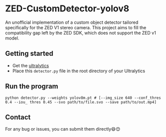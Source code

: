 # ZED-CustomDetector-yolov8
An unofficial implementation of a custom object detector tailored specifically for the ZED V1 stereo camera. This project aims to fill the compatibility gap left by the ZED SDK, which does not support the ZED v1 model.
## Getting started 
+ Get the [ultralytics](https://github.com/ultralytics/ultralytics)
+ Place this `detector.py` file in the root directory of your Ultralytics

## Run the program

```
python detector.py --weights yolov8m.pt # [--img_size 640 --conf_thres 0.4 --iou_ thres 0.45 --svo path/to/file.svo --save path/to/out.mp4]
```

## Contact
For any bug or issues, you can submit them directly😄😊
